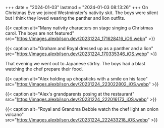 +++
date = "2024-01-03"
lastmod = "2024-01-03 08:13:26"
+++
On Christmas Eve we joined Westminster's nativity skit. The boys were silent but I think they loved wearing the panther and lion outfits.

{{< caption alt="Many nativity characters on stage singing a Christmas carol. The boys are not featured" src="https://images.alexbilson.dev/20231224_171628416_iOS.webp" >}}

{{< caption alt="Graham and Royal dressed up as a panther and a lion" src="https://images.alexbilson.dev/20231224_170335346_iOS.webp" >}}

That evening we went out to Japanese stirfry. The boys had a blast watching the chef prepare their food.

{{< caption alt="Alex holding up chopsticks with a smile on his face" src="https://images.alexbilson.dev/20231224_223022802_iOS.webp" >}}

{{< caption alt="Alex's grandparents posing at the restaurant" src="https://images.alexbilson.dev/20231224_222016173_iOS.webp" >}}

{{< caption alt="Royal and Grandma Debbie watch the chef light an onion volcano" src="https://images.alexbilson.dev/20231224_222433218_iOS.webp" >}}
